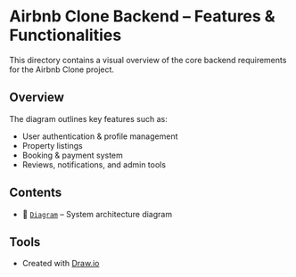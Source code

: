 # Airbnb Clone Backend – Features & Functionalities

This directory contains a visual overview of the core backend requirements for the Airbnb Clone project.

## Overview

The diagram outlines key features such as:
- User authentication & profile management  
- Property listings  
- Booking & payment system  
- Reviews, notifications, and admin tools  

## Contents

- 📄 [`Diagram`](https://drive.google.com/file/d/1uino9idlldE73Na9ktWXOHwTRzAXOp4E/view?usp=drive_link) – System architecture diagram

## Tools

- Created with [Draw.io](https://draw.io)
